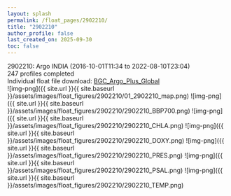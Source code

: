 ```yaml
---
layout: splash
permalink: /float_pages/2902210/
title: "2902210"
author_profile: false
last_created_on: 2025-09-30
toc: false
---
```

 
2902210: Argo INDIA (2016-10-01T11:34 to 2022-08-10T23:04)\
247 profiles completed\
Individual float file download: [BGC_Argo_Plus_Global](https://ftp.soest.hawaii.edu/bgc_argo_plus/Individual_Floats/outliers_removed/2902210_Sprof_processed.nc)\
![img-png]({{ site.url }}{{ site.baseurl }}/assets/images/float_figures/2902210/01_2902210_map.png)
![img-png]({{ site.url }}{{ site.baseurl }}/assets/images/float_figures/2902210/2902210_BBP700.png)
![img-png]({{ site.url }}{{ site.baseurl }}/assets/images/float_figures/2902210/2902210_CHLA.png)
![img-png]({{ site.url }}{{ site.baseurl }}/assets/images/float_figures/2902210/2902210_DOXY.png)
![img-png]({{ site.url }}{{ site.baseurl }}/assets/images/float_figures/2902210/2902210_PRES.png)
![img-png]({{ site.url }}{{ site.baseurl }}/assets/images/float_figures/2902210/2902210_PSAL.png)
![img-png]({{ site.url }}{{ site.baseurl }}/assets/images/float_figures/2902210/2902210_TEMP.png)
